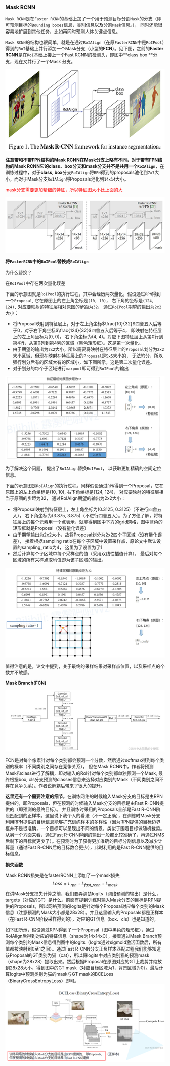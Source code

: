 ### Mask RCNN

`Mask RCNN`是在`Faster RCNN`的基础上加了一个用于预测目标分割`Mask`的分支（即可预测目标的`Bounding boxes`信息，类别信息以及分割`Mask`信息。）， 同时还能很容易地扩展到其他任务，比如再同时预测人体关键点信息。

`Mask RCNN`的结构也很简单，就是在通过`RoIAlign`（在原`FasterRCNN`中是`RoIPool`）得到的`RoI`基础上并行添加一个Mask分支（小型的**FCN**）。见下图，之前的**Faster RCNN**是在`RoI`基础上接上一个Fast RCNN的检测头，即图中**class box **分支，现在又并行了一个Mask 分支。

![img](../img/6a7ce3ce6d304304a533a3c3f081399d.png)

**注意带和不带FPN结构的Mask RCNN在Mask分支上略有不同，对于带有FPN结构的Mask RCNN它的class、box分支和mask分支并不是共用一个`RoIAlign`**，在训练过程中，对于**class, box**分支`RoIAlign`将`RPN`得到的proposals池化到`7x7`大小，而对于Mask分支`RoIAlign`将Proposals池化到`14x14`大小。

<font color=red>mask分支需要更加精细的特征，所以特征图大小比上面的大</font>

![image-20220818092401970](../img/image-20220818092401970.png)

**将`FasterRCNN`中的`RoIPool`替换成`RoIAlign`**

为什么替换？

在`RoIPool`中存在两次量化误差

下面的示意图就是`RoIPool`的执行过程，其中会经历两次量化，假设通过`RPN`得到一个`Proposal`, 它在原图上的左上角坐标是`(10, 10)`， 右下角的坐标是`(124, 124),` 对应要映射的特征层相对原图的步距为`32`， 通过`RoIPool`期望的输出为`2x2`大小：

* 将Proposal映射到特征层上，对于左上角坐标$\frac{10}{32}$四舍五入后等于0，对于右下角坐标$\frac{124}{32}$四舍五入后等于4， 即映射在特征层上的左上角坐标为(0, 0)， 右下角坐标为(4, 4)。对应下图特征层上从第0行到第4行，从第0列到第4列的区域（黑色矩形框）。这是第一次量化。
* 由于期望的输出为`2x2`大小，所以需要将映射在特征层上的`Proposal`划分为`2x2`大小区域，但现在映射在特征层上的`Proposal`是`5x5`大小的， 无法均分，所以强行划分后有的区域大有的区域小，如下图所示，这是第二次量化误差。
* 对于划分的每个子区域进行`maxpool`即可得到`RoIPool`的输出

![image-20220818093741104](../img/image-20220818093741104.png)

为了解决这个问题， 提出了`RoIAlign`替换`RoIPool`， 以获取更加精确的空间定位信息。

下面的示意图是`RoIAlign`的执行过程。同样假设通过`RPN`得到一个Proposal，它在原图上的左上角坐标是(10, 10), 右下角坐标是(124, 124)， 对应要映射的特征层相当于原图的步距为32， 通过RoIAlign期望的输出为2x2大小：

* 将Proposal映射到特征层上，左上角坐标为(0.3125, 0.3125)（不进行四舍五入）， 右下角坐标为(3.875, 3.875)（不进行四舍五入）。为了方便了解，将特征层上的每个元素用一个点表示，就能得到图中下方的grid网格，图中蓝色的矩形框就是Proposal（没有量化误差）
* 由于期望输出为2x2大小，故将Proposal划分为2x2四个子区域（没有量化误差）， 接着根据sampling ratio在每个子区域中设置采样点，原论文中默认设置的sampling_ratio为4， 这里为了设置为了1
* 然后计算每个子区域中每个采样点的值（采用双线性插值计算）， 最后对每个区域的所有采样点取均值即为该子区域的输出。

![image-20220818095533640](../img/image-20220818095533640.png)

值得注意的是，论文中提到，关于最终的采样结果对采样点位置，以及采样点的个数并不敏感。

**Mask Branch(FCN)**

![image-20220818100153647](../img/image-20220818100153647.png)

FCN是对每个像素针对每个类别都会预测一个分数，然后通过softmax得到每个类别的概率（不同类别之间存在竞争关系）， 但在Mask RCNN中，作者将预测Mask和class进行了解耦，即对输入的RoI针对每个类别都单独预测一个Mask, 最终根据box, cls分支预测的classes信息来选择对应类别的Mask（不同类别之间不存在竞争关系）。作者说解耦后带来了很大的提升。

**这里还有一个需要注意的细节**。在训练网络的时候输入Mask分支的目标是由RPN提供的，即Proposals，但在预测的时候输入Mask分支的目标是由Fast R-CNN提供的（即预测的最终目标）。 并且训练时采用的Proposals全部是Fast R-CNN阶段匹配到的正样本。这里说下我个人的看法（不一定正确），在训练时Mask分支利用RPN提供的目标信息能够扩充训练样本的多样性（因为RPN提供的目标边界框并不是很准确，一个目标可以呈现出不同的情景，类似于围着目标做随机裁剪。从另一个方面来看，通过Fast R-CNN得到的输出一般都比较准确了，再通过NMS后剩下的目标就更少了）。在预测时为了获得更加准确的目标分割信息以及减少计算量（通过Fast R-CNN后的目标数会更少），此时利用的是Fast R-CNN提供的目标信息。

**损失函数**

Mask RCNN损失是在fasterRCNN上添加了一个mask损失
$$
Loss = L_{rpn} + L_{fast\_rcnn} + L_{mask}
$$
在讲Mask分支损失计算之前，我们要弄清楚logits（网络预测的输出）是什么，targets（对应的GT）是什么。前面有提到训练时输入Mask分支的目标是RPN提供的Proposals，所以网络预测的logits是针对每个Proposal对应每个类别的Mask信息（注意预测的Mask大小都是28x28）。并且这里输入的Proposals都是正样本（在Fast R-CNN阶段采样得到的），对应的GT信息（box、cls）也是知道的。

如下图所示，假设通过RPN得到了一个Proposal（图中黑色的矩形框），通过RoIAlign后得到对应的特征信息（shape为14x14xC），接着通过Mask Branch预测每个类别的Mask信息得到图中的logits（logits通过sigmoid激活函数后，所有值都被映射到0至1之间）。通过Fast R-CNN分支正负样本匹配过程我们能够知道该Proposal的GT类别为猫（cat），所以将logits中对应类别猫的预测mask（shape为28x28）提取出来。然后根据Proposal在原图对应的GT上裁剪并缩放到28x28大小，得到图中的GT mask（对应目标区域为1，背景区域为0）。最后计算logits中预测类别为猫的mask与GT mask的BCELoss（BinaryCrossEntropyLoss）即可。
![image-20220818101351034](../img/image-20220818101351034.png)